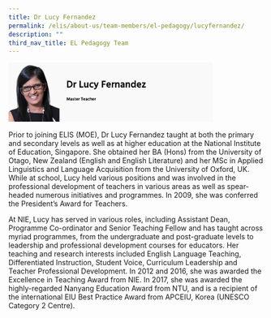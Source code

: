 ```yaml
---
title: Dr Lucy Fernandez
permalink: /elis/about-us/team-members/el-pedagogy/lucyfernandez/
description: ""
third_nav_title: EL Pedagogy Team
---
```

<img src="/images/dr%20lucy%20fernandez.png" 
     style="width:80%">
		 
Prior to joining ELIS (MOE), Dr Lucy Fernandez taught at both the primary and secondary levels as well as at higher education at the National Institute of Education, Singapore. She obtained her BA (Hons) from the University of Otago, New Zealand (English and English Literature) and her MSc in Applied Linguistics and Language Acquisition from the University of Oxford, UK. While at school, Lucy held various positions and was involved in the professional development of teachers in various areas as well as spear-headed numerous initiatives and programmes. In 2009, she was conferred the President’s Award for Teachers.

At NIE, Lucy has served in various roles, including Assistant Dean, Programme Co-ordinator and Senior Teaching Fellow and has taught across myriad programmes, from the undergraduate and post-graduate levels to leadership and professional development courses for educators. Her teaching and research interests included English Language Teaching, Differentiated Instruction, Student Voice, Curriculum Leadership and Teacher Professional Development. In 2012 and 2016, she was awarded the Excellence in Teaching Award from NIE. In 2017, she was awarded the highly-regarded Nanyang Education Award from NTU, and is a recipient of the international EIU Best Practice Award from APCEIU, Korea (UNESCO Category 2 Centre).